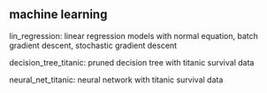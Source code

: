 ## machine learning

lin_regression: linear regression models with normal equation, batch gradient descent, stochastic gradient descent

decision_tree_titanic: pruned decision tree with titanic survival data

neural_net_titanic: neural network with titanic survival data
